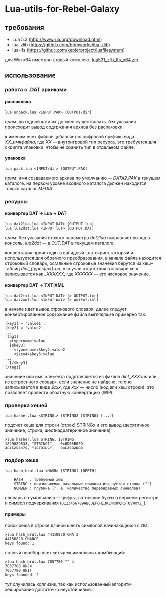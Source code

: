 # Lua-utils-for-Rebel-Galaxy

## требования
* Lua 5.3 (http://www.lua.org/download.html)
* lua-zlib (https://github.com/brimworks/lua-zlib)
* lua-lfs (https://github.com/keplerproject/luafilesystem)

для Win x64 имеется готовый комплект, [lua531_zlib_lfs_x64.zip](https://mega.nz/#!mxgGkYYY!SFJRF2feU_DdMu7L8dH-Syww-uUiO4_qbzDNLFstY8E).

## использование

### работа с .DAT архивами

#### распаковка
````
lua unpack.lua <INPUT.PAK> [OUTPUT/dir]
````
*прим*: выходной каталог должен существовать. без указания происходит вывод содержания архива без распаковки.

к именам всех файлов добавляется цифровой префикс вида *XX_имяфайла*, где *XX* — внутригровой тип ресурса. это требуется для скрипта упаковки, чтобы не хранить тип в отдельном файле.

#### упаковка
````
lua pack.lua <INPUT/dir> [OUTPUT.PAK]
````
*прим*: имя создаваемого архива по умолчанию — *DATA2.PAK* в текущем каталоге. на первом уровне входного каталога должен находится только каталог *MEDIA*.

### ресурсы

#### конвертер DAT -> Lua -> DAT
````
lua dat2lua.lua <INPUT.DAT> [OUTPUT.lua]
lua lua2dat.lua <INPUT.lua> [OUTPUT.DAT]
````
*прим*: без указания второго параметра *dat2lua* направляет вывод в консоль, *lua2dat* — в *OUT.DAT* в текущем каталоге.

конвертация происходит в валидный Lua-скрипт, который и используется для обратного преобразования. в начале файла находится строковый словарь, остальные строковые значения берутся из хеш–таблиц *dict_(types|ext).lua*. в случае отсутствия в словаре хеш записывается как *_XXXXXX*, где *XXXXXX* — его числовое значение.

#### конвертер DAT -> TXT|XML
````
lua dat2txt.lua <INPUT.DAT> [> OUTPUT.txt]
lua dat2xml.lua <INPUT.DAT> [> OUTPUT.xml]
````

в начале идет вывод строкового словаря, далее следует конвертированное содержание файла выглядящее примерно так:
````
[key1] = 'value1',
[key2] = 'value2',
...
[tag1]
  <type>name:value
  [$key3]
    <type>name:$key2:value2
    <$key4>$key5:value
...
  [/$key3]
[/tag1]
````
значение или имя элемента подставляется из файлов *dict_XXX.lua* или из встроенного словаря. если значение не найдено, то оно записывается в виде *$xxx*, где *xxx* — число (код или хеш строки). это позволяет провести обратную конвертацию (WIP).

### проверка хешей
````
lua hasher.lua <STRING1> [STRING2 [STRING3 [...]]
````
подсчет хеша для строки (строк) STRINGx и его вывод (десятичное значение, строка, шестнадцатеричное значение):
````
>lua hasher.lua STRING1 1STRING
1829089533, "STRING1", --0x6D05B0FD
3815255475, "1STRING", --0xE3682DB3
````

### подбор хеша
````
lua hash_brut.lua <HASH> [STRING] [DEPTH]

    HASH   : требуемый хеш
    STRING : неизменяемые начальные символы или пустая строка ("")
    NUMBER : глубина (т. е. количество перебираемых символов)
````
словарь по умолчанию — цифры, латинские буквы в верхнем регистре и символ подчеркивания (````0123456789ABCDEFGHIJKLMNOPQRSTUVWXYZ_````).

#### примеры
поиск хеша в строке длиной шесть символов начинающейся с ````CHA````:
````
>lua hash_brut.lua 44150820 CHA 3
44150820 CHANCE
keys found: 1
````

полный перебор всех четырехсимвольных комбинаций:
````
>lua hash_brut.lua 7057780 "" 4
7057780 UNJ4
7057780 UNIT
keys founded: 2
````
тут случилась коллизия, так как использованный алгоритм хеширования достаточно неустойчивый.
